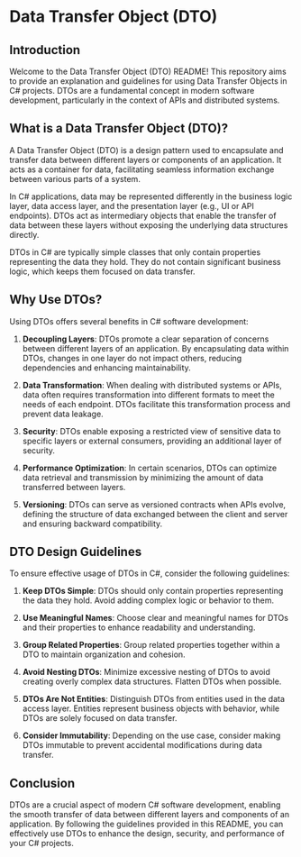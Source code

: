 # Data Transfer Object (DTO) 

## Introduction

Welcome to the Data Transfer Object (DTO) README! This repository aims to provide an explanation and guidelines for using Data Transfer Objects in C# projects. DTOs are a fundamental concept in modern software development, particularly in the context of APIs and distributed systems.

## What is a Data Transfer Object (DTO)?

A Data Transfer Object (DTO) is a design pattern used to encapsulate and transfer data between different layers or components of an application. It acts as a container for data, facilitating seamless information exchange between various parts of a system.

In C# applications, data may be represented differently in the business logic layer, data access layer, and the presentation layer (e.g., UI or API endpoints). DTOs act as intermediary objects that enable the transfer of data between these layers without exposing the underlying data structures directly.

DTOs in C# are typically simple classes that only contain properties representing the data they hold. They do not contain significant business logic, which keeps them focused on data transfer.

## Why Use DTOs?

Using DTOs offers several benefits in C# software development:

1. **Decoupling Layers**: DTOs promote a clear separation of concerns between different layers of an application. By encapsulating data within DTOs, changes in one layer do not impact others, reducing dependencies and enhancing maintainability.

2. **Data Transformation**: When dealing with distributed systems or APIs, data often requires transformation into different formats to meet the needs of each endpoint. DTOs facilitate this transformation process and prevent data leakage.

3. **Security**: DTOs enable exposing a restricted view of sensitive data to specific layers or external consumers, providing an additional layer of security.

4. **Performance Optimization**: In certain scenarios, DTOs can optimize data retrieval and transmission by minimizing the amount of data transferred between layers.

5. **Versioning**: DTOs can serve as versioned contracts when APIs evolve, defining the structure of data exchanged between the client and server and ensuring backward compatibility.

## DTO Design Guidelines

To ensure effective usage of DTOs in C#, consider the following guidelines:

1. **Keep DTOs Simple**: DTOs should only contain properties representing the data they hold. Avoid adding complex logic or behavior to them.

2. **Use Meaningful Names**: Choose clear and meaningful names for DTOs and their properties to enhance readability and understanding.

3. **Group Related Properties**: Group related properties together within a DTO to maintain organization and cohesion.

4. **Avoid Nesting DTOs**: Minimize excessive nesting of DTOs to avoid creating overly complex data structures. Flatten DTOs when possible.

5. **DTOs Are Not Entities**: Distinguish DTOs from entities used in the data access layer. Entities represent business objects with behavior, while DTOs are solely focused on data transfer.

6. **Consider Immutability**: Depending on the use case, consider making DTOs immutable to prevent accidental modifications during data transfer.


## Conclusion

DTOs are a crucial aspect of modern C# software development, enabling the smooth transfer of data between different layers and components of an application. By following the guidelines provided in this README, you can effectively use DTOs to enhance the design, security, and performance of your C# projects.

